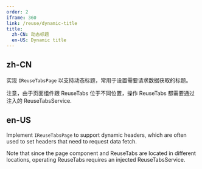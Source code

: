 ```yaml
---
order: 2
iframe: 360
link: /reuse/dynamic-title
title:
  zh-CN: 动态标题
  en-US: Dynamic title
---
```


## zh-CN

实现 `IReuseTabsPage` 以支持动态标题，常用于设置需要请求数据获取的标题。

注意，由于页面组件跟 ReuseTabs 位于不同位置，操作 ReuseTabs 都需要通过注入的 ReuseTabsService.

## en-US

Implement `IReuseTabsPage` to support dynamic headers, which are often used to set headers that need to request data fetch.

Note that since the page component and ReuseTabs are located in different locations, operating ReuseTabs requires an injected ReuseTabsService.